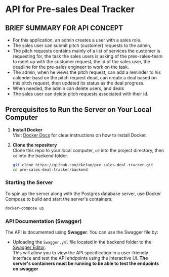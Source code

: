 # API for Pre-sales Deal Tracker

## BRIEF SUMMARY FOR API CONCEPT

- For this application, an admin creates a user with a sales role.
- The sales user can submit pitch (customer) requests to the admin,
- The pitch requests contains mainly of a list of services the customer is requesting for, the task the sales users is asking of the pres-sales-team to meet up with the customer request, the id of the sales user, the deadline for the pre-sales engineer to work on the task.
- The admin, when he views the pitch request, can add a reminder to his calender basd on the pitch request dead, can create a deal based on this pitch request, then updated its status as the deal progress.
- When needed, the admin can delete users, and deals
- The sales user can delete pitch requests associated with their id.

## Prerequisites to Run the Server on Your Local Computer

1. **Install Docker**  
   Visit [Docker Docs](https://docs.docker.com/engine/install/) for clear instructions on how to install Docker.

2. **Clone the repository**  
   Clone this repo to your local computer, `cd` into the project directory, then `cd` into the backend folder.

   ```bash
   git clone https://github.com/ekefan/pre-sales-deal-tracker.git
   cd pre-sales-deal-tracker/backend
   ```

### Starting the Server

To spin up the server along with the Postgres database server, use Docker Compose to build and start the server's containers:

```bash
docker-compose up
```

### API Documentation (Swagger)

The API is documented using **Swagger**. You can use the Swagger file by:

- Uploading the `Swagger.yml` file located in the backend folder to the [Swagger Editor](https://editor.swagger.io/).  
This will allow you to view the API specification in a user-friendly interface and test the API endpoints using the interactive UI.
**The server's containers must be running to be able to test the endpoints on swagger**
